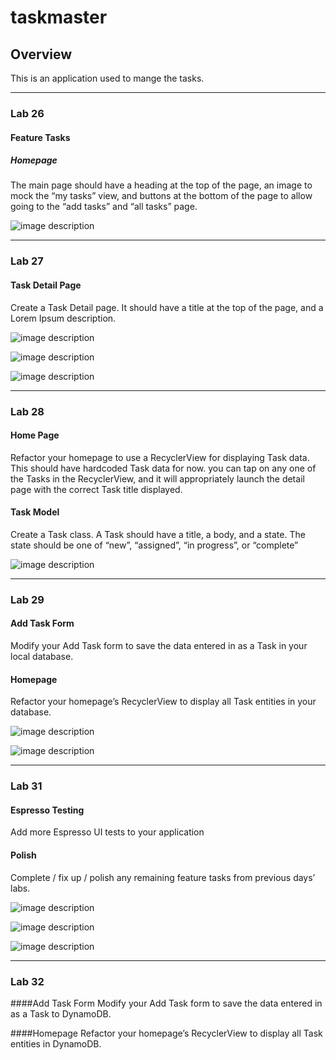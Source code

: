 
# taskmaster

## Overview
This is an application used to mange the tasks.

____________
### Lab 26

#### Feature Tasks

##### Homepage
The main page should have a heading at the top of the page, an image to mock the “my tasks” view,
and buttons at the bottom of the page to allow going to the “add tasks” and “all tasks” page.

![image description](screenshots/home.jpg)

_________

### Lab 27

#### Task Detail Page
Create a Task Detail page. It should have a title at the top of the page, and a Lorem Ipsum description.

![image description](screenshots/lab26Button.jpg)

![image description](screenshots/lab27Button.jpg)

![image description](screenshots/lab28Button.jpg)

____________

### Lab 28

#### Home Page

Refactor your homepage to use a RecyclerView for displaying Task data. This should have hardcoded Task data for now.
 you can tap on any one of the Tasks in the RecyclerView, and it will appropriately launch the detail page with the correct Task 
 title displayed.

#### Task Model

Create a Task class. A Task should have a title, a body, and a state. The state should be one of “new”, “assigned”, “in progress”, or “complete”

![image description](screenshots/homePageWithRecycleView.jpg)

___________

### Lab 29

#### Add Task Form

Modify your Add Task form to save the data entered in as a Task in your local database.

#### Homepage
Refactor your homepage’s RecyclerView to display all Task entities in your database.


![image description](screenshots/HomePageWithDatabaseLocalStorgae.jpg)

![image description](screenshots/deatailPageDatabaseLocalStorage.jpg)

__________

### Lab 31

#### Espresso Testing

Add more Espresso UI tests to your application

#### Polish
Complete / fix up / polish any remaining feature tasks from previous days’ labs.


![image description](screenshots/homePageChangeStates.jpg)

![image description](screenshots/taskDetailCompleteButton.jpg)

![image description](screenshots/completedTasks.jpg)
________
### Lab 32

####Add Task Form
Modify your Add Task form to save the data entered in as a Task to DynamoDB.

####Homepage
Refactor your homepage’s RecyclerView to display all Task entities in DynamoDB.


